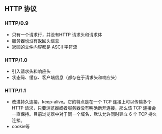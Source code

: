 ## HTTP 协议
### HTTP/0.9
* 只有一个请求行，并没有HTTP 请求头和请求体
* 服务器也没有返回头信息
* 返回的文件内容都是 ASCII 字符流
### HTTP/1.0
* 引入请求头和响应头
* 状态码、缓存、客户端信息（都存在于请求头和响应头）
### HTTP/1.1
* 改进持久连接，keep-alive。它的特点是在一个 TCP 连接上可以传输多个 HTTP 请求，只要浏览器或者服务器没有明确断开连接，那么该 TCP 连接会一直保持。目前浏览器中对于同一个域名，默认允许同时建立 6 个 TCP 持久连接。
* cookie等